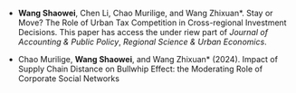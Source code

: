 
-   **Wang Shaowei**, Chen Li, Chao Murilige, and Wang Zhixuan*. Stay or Move? The Role of Urban Tax Competition in Cross-regional Investment Decisions.
This paper has access the under riew part of *Journal of Accounting & Public Policy*, *Regional Science & Urban Economics*.
  
-  Chao Murilige, **Wang Shaowei**, and Wang Zhixuan* (2024). Impact of Supply Chain Distance on Bullwhip Effect: the Moderating Role of Corporate Social Networks

